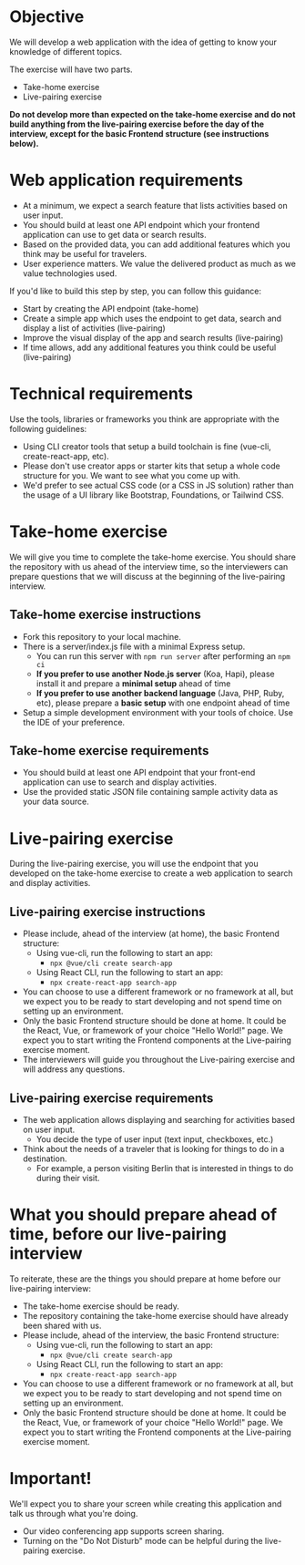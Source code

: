# Objective

We will develop a web application with the idea of getting to know your knowledge of different topics.

The exercise will have two parts.

- Take-home exercise
- Live-pairing exercise

**Do not develop more than expected on the take-home exercise and do not build anything from the live-pairing exercise before the day of the interview, except for the basic Frontend structure (see instructions below).**

# Web application requirements

- At a minimum, we expect a search feature that lists activities based on user input.
- You should build at least one API endpoint which your frontend application can use to get data or search results.
- Based on the provided data, you can add additional features which you think may be useful for travelers.
- User experience matters. We value the delivered product as much as we value technologies used.

If you'd like to build this step by step, you can follow this guidance:

- Start by creating the API endpoint (take-home)
- Create a simple app which uses the endpoint to get data, search and display a list of activities (live-pairing)
- Improve the visual display of the app and search results (live-pairing)
- If time allows, add any additional features you think could be useful (live-pairing)

# Technical requirements

Use the tools, libraries or frameworks you think are appropriate with the following guidelines:

- Using CLI creator tools that setup a build toolchain is fine (vue-cli, create-react-app, etc).
- Please don't use creator apps or starter kits that setup a whole code structure for you. We want to see what you come up with.
- We'd prefer to see actual CSS code (or a CSS in JS solution) rather than the usage of a UI library like Bootstrap, Foundations, or Tailwind CSS.

# Take-home exercise

We will give you time to complete the take-home exercise. You should share the repository with us ahead of the interview time, so the interviewers can prepare questions that we will discuss at the beginning of the live-pairing interview.

## Take-home exercise instructions

- Fork this repository to your local machine.
- There is a server/index.js file with a minimal Express setup.
  - You can run this server with `npm run server` after performing an `npm ci`
  - **If you prefer to use another Node.js server** (Koa, Hapi), please install it and prepare a **minimal setup** ahead of time
  - **If you prefer to use another backend language** (Java, PHP, Ruby, etc), please prepare a **basic setup** with one endpoint ahead of time
- Setup a simple development environment with your tools of choice. Use the IDE of your preference.

## Take-home exercise requirements

- You should build at least one API endpoint that your front-end application can use to search and display activities.
- Use the provided static JSON file containing sample activity data as your data source.

# Live-pairing exercise

During the live-pairing exercise, you will use the endpoint that you developed on the take-home exercise to create a web application to search and display activities.

## Live-pairing exercise instructions

- Please include, ahead of the interview (at home), the basic Frontend structure:
  - Using vue-cli, run the following to start an app:
    - `npx @vue/cli create search-app`
  - Using React CLI, run the following to start an app:
    - `npx create-react-app search-app`
- You can choose to use a different framework or no framework at all, but we expect you to be ready to start developing and not spend time on setting up an environment.
- Only the basic Frontend structure should be done at home. It could be the React, Vue, or framework of your choice "Hello World!" page. We expect you to start writing the Frontend components at the Live-pairing exercise moment.
- The interviewers will guide you throughout the Live-pairing exercise and will address any questions.

## Live-pairing exercise requirements

- The web application allows displaying and searching for activities based on user input.
  - You decide the type of user input (text input, checkboxes, etc.)
- Think about the needs of a traveler that is looking for things to do in a destination.
  - For example, a person visiting Berlin that is interested in things to do during their visit.

# What you should prepare ahead of time, before our live-pairing interview

To reiterate, these are the things you should prepare at home before our live-pairing interview:

- The take-home exercise should be ready.
- The repository containing the take-home exercise should have already been shared with us.
- Please include, ahead of the interview, the basic Frontend structure:
  - Using vue-cli, run the following to start an app:
    - `npx @vue/cli create search-app`
  - Using React CLI, run the following to start an app:
    - `npx create-react-app search-app`
- You can choose to use a different framework or no framework at all, but we expect you to be ready to start developing and not spend time on setting up an environment.
- Only the basic Frontend structure should be done at home. It could be the React, Vue, or framework of your choice "Hello World!" page. We expect you to start writing the Frontend components at the Live-pairing exercise moment.

# Important!

We'll expect you to share your screen while creating this application and talk us through what you're doing.

- Our video conferencing app supports screen sharing.
- Turning on the "Do Not Disturb" mode can be helpful during the live-pairing exercise.
